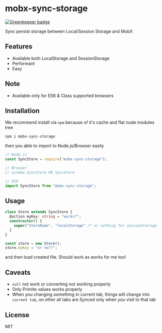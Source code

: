 # mobx-sync-storage

[![Greenkeeper badge](https://badges.greenkeeper.io/dalisoft/mobx-sync-storage.svg)](https://greenkeeper.io/)

Sync persist storage between Local/Session Storage and MobX

## Features

- Available both LocalStorage and SessionStorage
- Performant
- Easy

## Note

- Available only for ES6 & Class supported browsers

## Installation

We recommend install via `npm` because of it's cache and flat node modules tree

```bash
npm i mobx-sync-storage
```

then you able to import to Node.js/Browser easily

```js
// Node.js
const SyncStore = require("mobx-sync-storage");

// Browser
// window.SyncStore OR SyncStore

// ES6
import SyncStore from "mobx-sync-storage";
```

## Usage

```ts
class Store extends SyncStore {
  @action myKey: string = "works?";
  constructor() {
    super("StoreName", "localStorage" /* or nothing for sessionStorage */);
  }
}

const store = new Store();
store.myKey = "or no??";
```

and then load created file. Should work as works for me too!

## Caveats

- `null` not work or converting not working properly
- Only Primite values works properly
- When you changing something in current tab, things will change into `current tab`, on other all tabs are Synced only when you visit to that tab

## License

MIT
